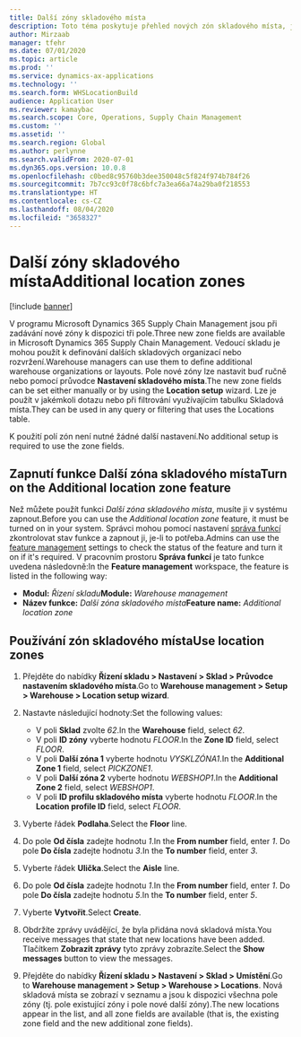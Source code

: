 ```yaml
---
title: Další zóny skladového místa
description: Toto téma poskytuje přehled nových zón skladového místa, jež byly přidány do systému Microsoft Dynamics 365 Supply Chain Management.
author: Mirzaab
manager: tfehr
ms.date: 07/01/2020
ms.topic: article
ms.prod: ''
ms.service: dynamics-ax-applications
ms.technology: ''
ms.search.form: WHSLocationBuild
audience: Application User
ms.reviewer: kamaybac
ms.search.scope: Core, Operations, Supply Chain Management
ms.custom: ''
ms.assetid: ''
ms.search.region: Global
ms.author: perlynne
ms.search.validFrom: 2020-07-01
ms.dyn365.ops.version: 10.0.8
ms.openlocfilehash: c0bed8c95760b3dee350048c5f824f974b784f26
ms.sourcegitcommit: 7b7cc93c0f78c6bfc7a3ea66a74a29ba0f218553
ms.translationtype: HT
ms.contentlocale: cs-CZ
ms.lasthandoff: 08/04/2020
ms.locfileid: "3658327"
---
```

# <a name="additional-location-zones"></a><span data-ttu-id="ec324-103">Další zóny skladového místa</span><span class="sxs-lookup"><span data-stu-id="ec324-103">Additional location zones</span></span>

[!include [banner](../includes/banner.md)]

<span data-ttu-id="ec324-104">V programu Microsoft Dynamics 365 Supply Chain Management jsou při zadávání nové zóny k dispozici tři pole.</span><span class="sxs-lookup"><span data-stu-id="ec324-104">Three new zone fields are available in Microsoft Dynamics 365 Supply Chain Management.</span></span> <span data-ttu-id="ec324-105">Vedoucí skladu je mohou použít k definování dalších skladových organizací nebo rozvržení.</span><span class="sxs-lookup"><span data-stu-id="ec324-105">Warehouse managers can use them to define additional warehouse organizations or layouts.</span></span> <span data-ttu-id="ec324-106">Pole nové zóny lze nastavit buď ručně nebo pomocí průvodce **Nastavení skladového místa**.</span><span class="sxs-lookup"><span data-stu-id="ec324-106">The new zone fields can be set either manually or by using the **Location setup** wizard.</span></span> <span data-ttu-id="ec324-107">Lze je použít v jakémkoli dotazu nebo při filtrování využívajícím tabulku Skladová místa.</span><span class="sxs-lookup"><span data-stu-id="ec324-107">They can be used in any query or filtering that uses the Locations table.</span></span>

<span data-ttu-id="ec324-108">K použití polí zón není nutné žádné další nastavení.</span><span class="sxs-lookup"><span data-stu-id="ec324-108">No additional setup is required to use the zone fields.</span></span>

## <a name="turn-on-the-additional-location-zone-feature"></a><span data-ttu-id="ec324-109">Zapnutí funkce Další zóna skladového místa</span><span class="sxs-lookup"><span data-stu-id="ec324-109">Turn on the Additional location zone feature</span></span>

<span data-ttu-id="ec324-110">Než můžete použít funkci *Další zóna skladového místa*, musíte ji v systému zapnout.</span><span class="sxs-lookup"><span data-stu-id="ec324-110">Before you can use the *Additional location zone* feature, it must be turned on in your system.</span></span> <span data-ttu-id="ec324-111">Správci mohou pomocí nastavení [správa funkcí](../../fin-ops-core/fin-ops/get-started/feature-management/feature-management-overview.md) zkontrolovat stav funkce a zapnout ji, je-li to potřeba.</span><span class="sxs-lookup"><span data-stu-id="ec324-111">Admins can use the [feature management](../../fin-ops-core/fin-ops/get-started/feature-management/feature-management-overview.md) settings to check the status of the feature and turn it on if it's required.</span></span> <span data-ttu-id="ec324-112">V pracovním prostoru **Správa funkcí** je tato funkce uvedena následovně:</span><span class="sxs-lookup"><span data-stu-id="ec324-112">In the **Feature management** workspace, the feature is listed in the following way:</span></span>

- <span data-ttu-id="ec324-113">**Modul:** *Řízení skladu*</span><span class="sxs-lookup"><span data-stu-id="ec324-113">**Module:** *Warehouse management*</span></span>
- <span data-ttu-id="ec324-114">**Název funkce:** *Další zóna skladového místa*</span><span class="sxs-lookup"><span data-stu-id="ec324-114">**Feature name:** *Additional location zone*</span></span>

## <a name="use-location-zones"></a><span data-ttu-id="ec324-115">Používání zón skladového místa</span><span class="sxs-lookup"><span data-stu-id="ec324-115">Use location zones</span></span>

1. <span data-ttu-id="ec324-116">Přejděte do nabídky **Řízení skladu \> Nastavení \> Sklad \> Průvodce nastavením skladového místa**.</span><span class="sxs-lookup"><span data-stu-id="ec324-116">Go to **Warehouse management \> Setup \> Warehouse \> Location setup wizard**.</span></span>
2. <span data-ttu-id="ec324-117">Nastavte následující hodnoty:</span><span class="sxs-lookup"><span data-stu-id="ec324-117">Set the following values:</span></span>

    - <span data-ttu-id="ec324-118">V poli **Sklad** zvolte _62_.</span><span class="sxs-lookup"><span data-stu-id="ec324-118">In the **Warehouse** field, select _62_.</span></span>
    - <span data-ttu-id="ec324-119">V poli **ID zóny** vyberte hodnotu _FLOOR_.</span><span class="sxs-lookup"><span data-stu-id="ec324-119">In the **Zone ID** field, select _FLOOR_.</span></span>
    - <span data-ttu-id="ec324-120">V poli **Další zóna 1** vyberte hodnotu _VYSKLZÓNA1_.</span><span class="sxs-lookup"><span data-stu-id="ec324-120">In the **Additional Zone 1** field, select _PICKZONE1_.</span></span>
    - <span data-ttu-id="ec324-121">V poli **Další zóna 2** vyberte hodnotu _WEBSHOP1_.</span><span class="sxs-lookup"><span data-stu-id="ec324-121">In the **Additional Zone 2** field, select _WEBSHOP1_.</span></span>
    - <span data-ttu-id="ec324-122">V poli **ID profilu skladového místa** vyberte hodnotu _FLOOR_.</span><span class="sxs-lookup"><span data-stu-id="ec324-122">In the **Location profile ID** field, select _FLOOR_.</span></span>

3. <span data-ttu-id="ec324-123">Vyberte řádek **Podlaha**.</span><span class="sxs-lookup"><span data-stu-id="ec324-123">Select the **Floor** line.</span></span>
4. <span data-ttu-id="ec324-124">Do pole **Od čísla** zadejte hodnotu _1_.</span><span class="sxs-lookup"><span data-stu-id="ec324-124">In the **From number** field, enter _1_.</span></span> <span data-ttu-id="ec324-125">Do pole **Do čísla** zadejte hodnotu _3_.</span><span class="sxs-lookup"><span data-stu-id="ec324-125">In the **To number** field, enter _3_.</span></span>
5. <span data-ttu-id="ec324-126">Vyberte řádek **Ulička**.</span><span class="sxs-lookup"><span data-stu-id="ec324-126">Select the **Aisle** line.</span></span>
6. <span data-ttu-id="ec324-127">Do pole **Od čísla** zadejte hodnotu _1_.</span><span class="sxs-lookup"><span data-stu-id="ec324-127">In the **From number** field, enter _1_.</span></span> <span data-ttu-id="ec324-128">Do pole **Do čísla** zadejte hodnotu _5_.</span><span class="sxs-lookup"><span data-stu-id="ec324-128">In the **To number** field, enter _5_.</span></span>
7. <span data-ttu-id="ec324-129">Vyberte **Vytvořit**.</span><span class="sxs-lookup"><span data-stu-id="ec324-129">Select **Create**.</span></span>
8. <span data-ttu-id="ec324-130">Obdržíte zprávy uvádějící, že byla přidána nová skladová místa.</span><span class="sxs-lookup"><span data-stu-id="ec324-130">You receive messages that state that new locations have been added.</span></span> <span data-ttu-id="ec324-131">Tlačítkem **Zobrazit zprávy** tyto zprávy zobrazíte.</span><span class="sxs-lookup"><span data-stu-id="ec324-131">Select the **Show messages** button to view the messages.</span></span>
9. <span data-ttu-id="ec324-132">Přejděte do nabídky **Řízení skladu \> Nastavení \> Sklad \> Umístění**.</span><span class="sxs-lookup"><span data-stu-id="ec324-132">Go to **Warehouse management \> Setup \> Warehouse \> Locations**.</span></span> <span data-ttu-id="ec324-133">Nová skladová místa se zobrazí v seznamu a jsou k dispozici všechna pole zóny (tj. pole existující zóny i pole nové další zóny).</span><span class="sxs-lookup"><span data-stu-id="ec324-133">The new locations appear in the list, and all zone fields are available (that is, the existing zone field and the new additional zone fields).</span></span>
